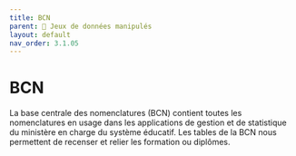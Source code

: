 ```yaml
---
title: BCN
parent: 🎨 Jeux de données manipulés
layout: default
nav_order: 3.1.05
---
```


# BCN

La base centrale des nomenclatures (BCN) contient toutes les nomenclatures en usage dans les applications de gestion et de statistique du ministère en charge du système éducatif. Les tables de la BCN nous permettent de recenser et relier les formation ou diplômes.